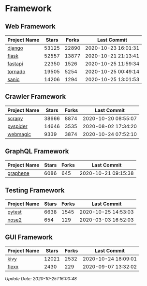 # Framework

## Web Framework
| Project Name | Stars | Forks | Last Commit |
| ------------ | ----- | ----- | ----------- |
| [django](https://github.com/django/django) | 53125 | 22890 | 2020-10-23 16:01:31 |
| [flask](https://github.com/pallets/flask) | 52557 | 13877 | 2020-10-21 21:13:41 |
| [fastapi](https://github.com/tiangolo/fastapi) | 22350 | 1526 | 2020-10-25 11:59:34 |
| [tornado](https://github.com/tornadoweb/tornado) | 19505 | 5254 | 2020-10-25 00:49:14 |
| [sanic](https://github.com/huge-success/sanic) | 14206 | 1294 | 2020-10-25 13:01:53 |

## Crawler Framework
| Project Name | Stars | Forks | Last Commit |
| ------------ | ----- | ----- | ----------- |
| [scrapy](https://github.com/scrapy/scrapy) | 38666 | 8874 | 2020-10-20 08:55:07 |
| [pyspider](https://github.com/binux/pyspider) | 14646 | 3535 | 2020-08-02 17:34:20 |
| [webmagic](https://github.com/code4craft/webmagic) | 9339 | 3874 | 2020-10-24 07:52:10 |

## GraphQL Framework
| Project Name | Stars | Forks | Last Commit |
| ------------ | ----- | ----- | ----------- |
| [graphene](https://github.com/graphql-python/graphene) | 6086 | 645 | 2020-10-21 09:15:38 |

## Testing Framework
| Project Name | Stars | Forks | Last Commit |
| ------------ | ----- | ----- | ----------- |
| [pytest](https://github.com/pytest-dev/pytest) | 6638 | 1545 | 2020-10-25 14:53:03 |
| [nose2](https://github.com/nose-devs/nose2) | 654 | 129 | 2020-03-03 16:52:03 |

## GUI Framework
| Project Name | Stars | Forks | Last Commit |
| ------------ | ----- | ----- | ----------- |
| [kivy](https://github.com/kivy/kivy) | 12021 | 2532 | 2020-10-24 18:09:01 |
| [flexx](https://github.com/flexxui/flexx) | 2430 | 229 | 2020-09-07 13:32:02 |

*Update Date: 2020-10-25T16:00:48*